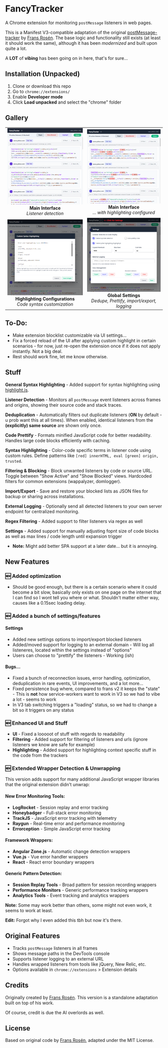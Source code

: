 # FancyTracker

A Chrome extension for monitoring `postMessage` listeners in web pages.

This is a Manifest V3-compatible adaptation of the original [postMessage-tracker](https://github.com/fransr/postMessage-tracker) by [Frans Rosén](https://twitter.com/fransrosen). The base logic and functionality still exists (at least it should work the same), although it has been *modernized* and built upon quite a lot.

A **LOT** of **vibing** has been going on in here, that's for sure...

## Installation (Unpacked)

1. Clone or download this repo
2. Go to `chrome://extensions/`
3. Enable **Developer mode**
4. Click **Load unpacked** and select the "chrome" folder

## Gallery

<table>
<tr>
<td align="center">
<img src="demo/images/img1_1.1.0.png" alt="Main Interface" width="480"/>
<br><b>Main Interface</b>
<br><i>Listener detection</i>
</td>
<td align="center">
<img src="demo/images/img2_1.1.0.png" alt="Settings Panel" width="480"/>
<br><b>Main Interface</b>
<br><i>... with highlighting configured</i>
</td>
</tr>
<tr>
<td align="center">
<img src="demo/images/img3_1.1.0.png" alt="Syntax Highlighting" width="480"/>
<br><b>Highlighting Configurations</b>
<br><i>Code syntax customization</i>
</td>
<td align="center">
<img src="demo/images/img4_1.1.0.png" alt="Blocked View" width="480"/>
<br><b>Global Settings</b>
<br><i>Dedupe, Prettify, import/export, logging</i>
</td>
</tr>
</table>

## To-Do:
- Make extension blocklist customizable via UI settings...
- Fix a forced reload of the UI after applying custom highlight in certain scenarios - for now, just re-open the extension once if it does not apply instantly. Not a big deal.
- Rest should work fine, let me know otherwise.

## Stuff

**General Syntax Highlighting** - Added support for syntax highlighting using [highlight.js](https://github.com/highlightjs/highlight.js).

**Listener Detection** - Monitors all `postMessage` event listeners across frames and origins, showing their source code and stack traces.

**Deduplication** - Automatically filters out duplicate listeners (**ON** by default - u prob want this at all times). When enabled, identical listeners from the **(explicitly) same source** are shown only once.

**Code Prettify** - Formats minified JavaScript code for better readability. Handles large code blocks efficiently with caching.

**Syntax Highlighting** - Color-code specific terms in listener code using custom rules. Define patterns like `[red] innerHTML, eval [green] origin, trusted`.

**Filtering & Blocking** - Block unwanted listeners by code or source URL. Toggle between "Show Active" and "Show Blocked" views. Hardcoded filters for common extensions (wappalyzer, domlogger).

**Import/Export** - Save and restore your blocked lists as JSON files for backup or sharing across installations.

**External Logging** - Optionally send all detected listeners to your own server endpoint for centralized monitoring.

**Regex Filtering** - Added support to filter listeners via regex as well

**Settings** - Added support for manually adjusting fopnt size of code blocks as well as max lines / code length until expansion trigger

- **Note:** Might add better SPA support at a later date... but it is annoying.

## New Features
### 🆕 Added optimization
- Should be good enough, but there is a certain scenario where it could become a bit slow, basically only exists on one page on the internet that I can find so I wont tell you where or what. Shouldn't matter either way, causes like a 0.15sec loading delay.

### 🆕 Added a bunch of settings/features
#### Settings
 - Added new settings options to import/export blocked listeners
 - Added/moved support for logging to an external domain - Will log all listeneres, located within the settings instead of "options"
 - Users can choose to "prettify" the listeners - Working (ish)
#### Bugs...
- Fixed a bunch of reconnection issues, error handling, optimization, deduplication in rare events, UI improvements, and a lot more...
- Fixed persistence bug where, compared to frans v2 it keeps the "state" - This is **not** how service-workers want to work in V3 so we had to vibe a lot - seems to work
- In V3 tab switching triggers a "loading" status, so we had to change a bit so it triggers on any status

### 🆕 Enhanced UI and Stuff

- **UI** - Fixed a looooot of stuff with regards to readability
- **Filtering** - Added support for filtering of listeners and urls (ignore listeners we know are safe for example)
- **Highlighting** - Added support for highlighting context specific stuff in the code from the trackers


### 🆕 Extended Wrapper Detection & Unwrapping

This version adds support for many additional JavaScript wrapper libraries that the original extension didn't unwrap:

#### **New Error Monitoring Tools:**
- **LogRocket** - Session replay and error tracking
- **Honeybadger** - Full-stack error monitoring  
- **TrackJS** - JavaScript error tracking with telemetry
- **Raygun** - Real-time error and performance monitoring
- **Errorception** - Simple JavaScript error tracking

#### **Framework Wrappers:**
- **Angular Zone.js** - Automatic change detection wrappers
- **Vue.js** - Vue error handler wrappers
- **React** - React error boundary wrappers

#### **Generic Pattern Detection:**
- **Session Replay Tools** - Broad pattern for session recording wrappers
- **Performance Monitors** - Generic performance tracking wrappers  
- **Analytics Tools** - Event tracking and analytics wrappers

**Note:** Some may work better than others, some might not even work, it seems to work at least.

**Edit:** Forgot why I even added this tbh but now it's there.

## Original Features

- Tracks `postMessage` listeners in all frames
- Shows message paths in the DevTools console
- Supports listener logging to an external URL
- Handles wrapped listeners from tools like jQuery, New Relic, etc.
- Options available in `chrome://extensions` > Extension details

## Credits

Originally created by [Frans Rosén](https://twitter.com/fransrosen). This version is a standalone adaptation built on top of his work.

Of course, credit is due the AI overlords as well.

## License

Based on original code by [Frans Rosén](https://twitter.com/fransrosen), adapted under the MIT License.
